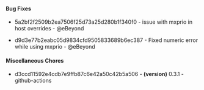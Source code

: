 #### Bug Fixes
- 5a2bf2f2509b2ea7506f25d73a25d280b1f340f0 - issue with mxprio in host overrides - @eBeyond

- d9d3e77b2eabc05d9834cfd9505833689b6ec387 - Fixed numeric error while using mxprio - @eBeyond

#### Miscellaneous Chores
- d3ccd11592e4cdb7e9ffb87c6e42a50c42b5a506 - **(version)** 0.3.1 - github-actions



